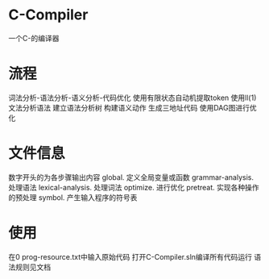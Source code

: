 # C-Compiler
一个C-的编译器

# 流程
词法分析-语法分析-语义分析-代码优化
使用有限状态自动机提取token
使用ll(1)文法分析语法
建立语法分析树 构建语义动作
生成三地址代码 使用DAG图进行优化

# 文件信息
数字开头的为各步骤输出内容
global. 定义全局变量或函数
grammar-analysis. 处理语法
lexical-analysis. 处理词法
optimize. 进行优化
pretreat. 实现各种操作的预处理
symbol. 产生输入程序的符号表

# 使用
在0 prog-resource.txt中输入原始代码
打开C-Compiler.sln编译所有代码运行
语法规则见文档
